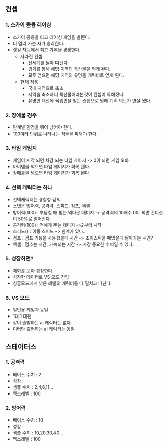 ## 컨셉
### 1. 스카이 콩콩 레이싱
- 스카이 콩콩을 타고 레이싱 게임을 벌린다. 
- 더 멀리 가는 자가 승리한다. 
- 랭킹 차트에서 최고 기록을 경쟁한다.
  - 사라진 컨셉
    - 전세계를 돌아 다닌다. 
    - 경기를 통해 해당 지역의 특산물을 얻게 된다. 
    - 모두 얻으면 해당 지역의 유명을 캐릭터로 얻게 된다. 
  - 현재 적용
    - 국내 지역으로 축소 
    - 지역을 축소하니 특산물이라는것이 컨셈이 약해졌다. 
    - 유명인 대신에 직업인을 얻는 컨셉으로 원래 기획 의도가 변질 됐다.    

### 2. 장애물 경주
- 단계별 함정을 뛰어 넘어야 한다.
- 100미터 단위로 나타나는 적들을 피해야 한다.

### 3. 타임 게임지
- 게임이 시작 되면 차감 되는 타임 게이지 -> 0이 되면 게임 오바
- 아이템을 먹으면 타임 게이지가 회복 된다. 
- 장매룰을 넘으면 타임 게이지가 회복 된다.

### 4. 선택 캐릭터는 하나 
- 선택캐릭터는 경찰청 김씨 
- 스탯은 방어력, 공격력, 스피드, 점프, 엑셀
- 방어력(100) : 부닫칠 때 받는 넉다운 데미지 -> 공격력의 10배수 0이 되면 컨디션이 50%로 떨어진다.
- 공격력(100) : 적에게 주는 데미지 ->2부터 시작  
- 스피드() : 이동 스피드 -> 한계가 있다. 
- 점프 : 점프 기능을 사용했을때 시간 -> 조이스틱을 떼었을때  날아가는 시간?
- 엑셀 : 멈추는 시간, 가속되는 시간 -> 가장 중요한 수치일 수 있다. 

### 5. 성장하면?
- 재화를 모아 성장한다. 
- 성장한 데이터로 VS 모드 진입
- 싱글모드에서 낮은 레벨의 캐릭터를 다 밀치고 다닌다.

### 6. VS 모드
- 일인용 게임과 동일
- 1대 1 대전 
- 같이 출발하는 ai 캐릭터는 없다.
- 미터당 출현하는 ai 캐릭터는 동일

## 스테이터스
### 1. 공격력
- 베이스 수치 : 2
- 성장 : 
- 샘플 수치 : 2,4,6,11... 
- 맥스레벨 : 100

### 2. 방어력
- 베이스 수치 : 10
- 성장 : 
- 샘플 수치 : 10,20,30,40... 
- 맥스레벨 : 100







